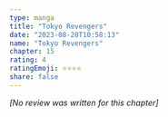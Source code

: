 ```yaml
---
type: manga
title: "Tokyo Revengers"
date: "2023-08-20T10:58:13"
name: "Tokyo Revengers"
chapter: 15
rating: 4
ratingEmoji: ⭐️⭐️⭐️⭐️
share: false
---
```


*[No review was written for this chapter]*
